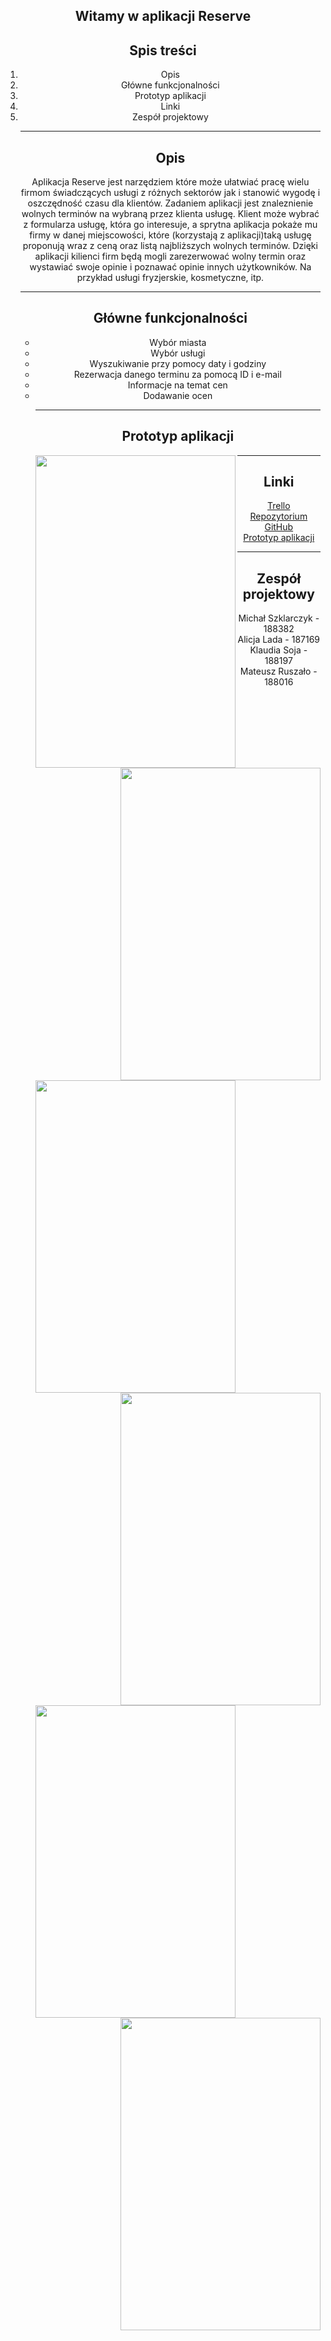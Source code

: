 ## Witamy w aplikacji Reserve
<html>
 <head>
   
 <body align="center">
  
 <h2>Spis treści</h2>
 <ol style="text-align:center">
	<li>Opis
	<li>Główne funkcjonalności
	<li>Prototyp aplikacji
	<li>Linki
	<li>Zespół projektowy

<hr />
		
<h2>Opis</h2>
	Aplikacja Reserve jest narzędziem które może ułatwiać pracę wielu firmom świadczących usługi z różnych sektorów jak i stanowić wygodę i oszczędność czasu dla klientów. Zadaniem aplikacji jest znaleznienie wolnych terminów na wybraną przez klienta usługę. Klient może wybrać z formularza usługę, która go interesuje, a sprytna aplikacja pokaże mu firmy w danej miejscowości, które (korzystają z aplikacji)taką usługę proponują wraz z ceną oraz listą najbliższych wolnych terminów. Dzięki aplikacji kilienci firm będą mogli zarezerwować wolny termin oraz wystawiać swoje opinie i poznawać opinie innych użytkowników. Na przykład usługi fryzjerskie, kosmetyczne, itp.
<hr />

<h2>Główne funkcjonalności</h2>
	<ul align="center">
	<li>Wybór miasta
	<li>Wybór usługi
	<li>Wyszukiwanie przy pomocy daty i godziny
	<li>Rezerwacja danego terminu za pomocą ID i e-mail
	<li>Informacje na temat cen
	<li>Dodawanie ocen
	
<hr />	
<h2>Prototyp aplikacji</h2>

<img src="https://raw.githubusercontent.com/szklara/ReserveBAI/master/www/img/Prototyp/obrazek1.jpg" height="500" width="320" align="left">
<img src="https://raw.githubusercontent.com/szklara/ReserveBAI/master/www/img/Prototyp/obrazek2.jpg" height="500" width="320" align="right">
<img src="https://raw.githubusercontent.com/szklara/ReserveBAI/master/www/img/Prototyp/obrazek3.jpg" height="500" width="320" align="left">
<img src="https://raw.githubusercontent.com/szklara/ReserveBAI/master/www/img/Prototyp/obrazek4.jpg" height="500" width="320" align="right">
<img src="https://raw.githubusercontent.com/szklara/ReserveBAI/master/www/img/Prototyp/obrazek5.jpg" height="500" width="320" align="left">
<img src="https://raw.githubusercontent.com/szklara/ReserveBAI/master/www/img/Prototyp/obrazek6.jpg" height="500" width="320" align="right">
	
<hr />
<h2>Linki</h2>
	<a href="https://trello.com/aplikacjabai/members">Trello </a>
	<br />
	<a href="https://github.com/szklara/ReserveBAI.git">Repozytorium GitHub</a>
	<br />
	<a href="https://projects.invisionapp.com/share/J6KL9OQMVBN#/screens/302224017_0a">Prototyp aplikacji</a>
	
<hr />
<h2>Zespół projektowy</h2>

Michał Szklarczyk - 188382 <br />
Alicja Lada - 187169 <br />
Klaudia Soja - 188197 <br />
Mateusz Ruszało - 188016
